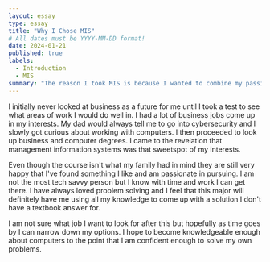 ```yaml
---
layout: essay
type: essay
title: "Why I Chose MIS"
# All dates must be YYYY-MM-DD format!
date: 2024-01-21
published: true
labels:
  - Introduction
  - MIS
summary: "The reason I took MIS is because I wanted to combine my passion for computers and business together."
---
```


I initially never looked at business as a future for me until I took a test to see what areas of work I would do well in. I had a lot of business jobs come up in my interests. My dad would always tell me to go into cybersecurity and I slowly got curious about working with computers. I then proceeded to look up business and computer degrees. I came to the revelation that management information systems was that sweetspot of my interests.

Even though the course isn't what my family had in mind they are still very happy that I've found something I like and am passionate in pursuing. I am not the most tech savvy person but I know with time and work I can get there. I have always loved problem solving and I feel that this major will definitely have me using all my knowledge to come up with a solution I don't have a textbook answer for.

I am not sure what job I want to look for after this but hopefully as time goes by I can narrow down my options. I hope to become knowledgeable enough about computers to the point that I am confident enough to solve my own problems.
